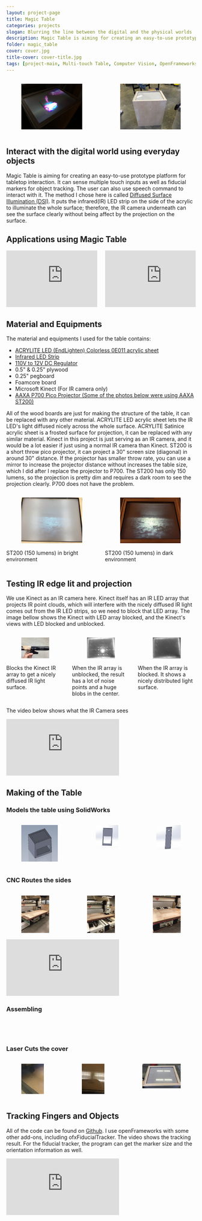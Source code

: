 ```yaml
---
layout: project-page
title: Magic Table
categories: projects
slogan: Blurring the line between the digital and the physical worlds
description: Magic Table is aiming for creating an easy-to-use prototype platform for tabletop interaction. It can sense multiple touch inputs as well as fiducial markers for object tracking. The user can also use speech command to interact with it.
folder: magic_table
cover: cover.jpg
title-cover: cover-title.jpg
tags: [project-main, Multi-touch Table, Computer Vision, OpenFrameworks, Projection Mapping]
---
```

<div class="columns is-gapless">
    <div class="column is-half">
        <figure class="image">
            <img src="/assets/images/projects/magic_table/projection4.jpg">
        </figure>
    </div>
    <div class="column is-half">
        <figure class="image">
            <img src="/assets/images/projects/magic_table/finish.jpg">
        </figure>
    </div>
</div>
<h2>Interact with the digital world using everyday objects</h2>
Magic Table is aiming for creating an easy-to-use prototype platform for tabletop interaction. It can sense multiple touch inputs as well as fiducial markers for object tracking. The user can also use speech command to interact with it. The method I chose here is called <a href="http://wiki.nuigroup.com/Diffused_Surface_Illumination" target="_blank">Diffused Surface Illumination (DSI)</a>. It puts the infrared(IR) LED strip on the side of the acrylic to illuminate the whole surface; therefore, the IR camera underneath can see the surface clearly without being affect by the projection on the surface.
<h2>Applications using Magic Table</h2>
<div class="columns">
    <div class="column is-half">
        <div class="video-container">
        <iframe src="https://player.vimeo.com/video/206241891" frameborder="0" webkitallowfullscreen mozallowfullscreen allowfullscreen></iframe>
        </div>
    </div>
    <div class="column is-half">
        <div class="video-container">
        <iframe src="https://player.vimeo.com/video/214967460" frameborder="0" webkitallowfullscreen mozallowfullscreen allowfullscreen></iframe>
        </div>
    </div>
</div>
<h2> Material and Equipments</h2>
The material and equipments I used for the table contains:
<ul>
  <li><a href="https://www.acrylite-shop.com/US/us/acrylite-led/light-guiding-edge-lit-ga7iwmq7gnt.html" target="_blank">ACRYLITE LED (EndLighten) Colorless 0E011 acrylic sheet</a></li>
  <li><a href="http://www.ledlightsworld.com/index.php?main_page=advanced_search_result&search_in_description=1&keyword=SMD3528-600-IR" target="_blank">Infrared LED Strip</a></li>
  <li><a href="">110V to 12V DC Regulator</a></li>
  <li>0.5" &amp; 0.25" plywood</li>
  <li>0.25" pegboard</li>
  <li>Foamcore board</li>
  <li>Microsoft Kinect (For IR camera only)</li>
  <li><a href="http://www.aaxatech.com/products/p700pro_pico_projector.html" target="_blank">AAXA P700 Pico Projector (Some of the photos below were using AAXA ST200)</a></li>
</ul>
<p>All of the wood boards are just for making the structure of the table, it can be replaced with any other material. ACRYLITE LED acrylic sheet lets the IR LED's light diffused nicely across the whole surface. ACRYLITE Satinice acrylic sheet is a frosted surface for projection, it can be replaced with any similar material. Kinect in this project is just serving as an IR camera, and it would be a lot easier if just using a normal IR camera than Kinect. ST200 is a short throw pico projector, it can project a 30" screen size (diagonal) in around 30" distance. If the projector has smaller throw rate, you can use a mirror to increase the projector distance without increases the table size, which I did after I replace the projector to P700. The ST200 has only 150 lumens, so the projection is pretty dim and requires a dark room to see the projection clearly. P700 does not have the problem.</p>
<div class="columns">
    <div class="column is-half">
        <figure class="image">
            <img src="/assets/images/projects/magic_table/lightprojection.jpg">
        </figure>
        <p class="has-text-centered">ST200 (150 lumens) in bright environment</p>
    </div>
    <div class="column is-half">
        <figure class="image">
            <img src="/assets/images/projects/magic_table/darkprojection.jpg">
        </figure>
        <p class="has-text-centered">ST200 (150 lumens) in dark environment</p>
    </div>
</div>

<h2>Testing IR edge lit and projection</h2>
<p>We use Kinect as an IR camera here. Kinect itself has an IR LED array that projects IR point clouds, which will interfere with the nicely diffused IR light comes out from the IR LED strips, so we need to block that LED array. The image bellow shows the Kinect with LED array blocked, and the Kinect's views with LED blocked and unblocked.</p>
<div class="columns">
    <div class="column">
        <figure class="image">
            <img src="/assets/images/projects/magic_table/kinect.jpg">
        </figure>
        <p class="has-text-centered">Blocks the Kinect IR array to get a nicely diffused IR light surface.</p>
    </div>
    <div class="column">
        <figure class="image">
            <img src="/assets/images/projects/magic_table/ledunblocked.png">
        </figure>
        <p class="has-text-centered">When the IR array is unblocked, the result has a lot of noise points and a huge blobs in the center.</p>
    </div>
    <div class="column">
        <figure class="image">
            <img src="/assets/images/projects/magic_table/ledblocked.png">
        </figure>
        <p class="has-text-centered">When the IR array is blocked. It shows a nicely distributed light surface.</p>
    </div>
</div>
<div class="columns">
    <div class="column">
        <p>The video below shows what the IR Camera sees</p>
        <div class="video-container">
            <iframe src="https://www.youtube.com/embed/dszG4yWQLwY" frameborder="0" webkitallowfullscreen mozallowfullscreen allowfullscreen></iframe>
        </div>
    </div>
</div>
<h2>Making of the Table</h2>
<h3>Models the table using SolidWorks</h3>
<div class="columns">
    <div class="column">
        <figure class="image">
            <img src="/assets/images/projects/magic_table/solidworks1.png">
        </figure>
    </div>
    <div class="column">
        <figure class="image">
            <img src="/assets/images/projects/magic_table/solidworks2.png">
        </figure>
    </div>
    <div class="column">
        <figure class="image">
            <img src="/assets/images/projects/magic_table/solidworks3.png">
        </figure>
    </div>
</div>
<h3>CNC Routes the sides</h3>
<div class="columns">
    <div class="column">
        <figure class="image">
            <img src="/assets/images/projects/magic_table/cnc1.jpg">
        </figure>
    </div>
    <div class="column">
        <figure class="image">
            <img src="/assets/images/projects/magic_table/cnc2.jpg">
        </figure>
    </div>
    <div class="column">
        <figure class="image">
            <img src="/assets/images/projects/magic_table/cnc3.jpg">
        </figure>
    </div>
</div>
<div class="columns">
    <div class="column">
        <div class="video-container">
        <iframe src="https://player.vimeo.com/video/164211639" frameborder="0" webkitallowfullscreen mozallowfullscreen allowfullscreen></iframe>
        </div>
    </div>
</div>
<h3>Assembling</h3>
<div class="columns is-multiline">
    <div class="column is-one-third-desktop is-half">
        <figure class="image">
            <img src="/assets/images/projects/magic_table/assemble1.jpg">
        </figure>
    </div>
    <div class="column is-one-third-desktop is-half">
        <figure class="image">
            <img src="/assets/images/projects/magic_table/assemble2.jpg">
        </figure>
    </div>
    <div class="column is-one-third-desktop is-half">
        <figure class="image">
            <img src="/assets/images/projects/magic_table/assemble3.jpg">
        </figure>
    </div>
    <div class="column is-one-third-desktop is-half">
        <figure class="image">
            <img src="/assets/images/projects/magic_table/assemble4.jpg">
        </figure>
    </div>
    <div class="column is-one-third-desktop is-half">
        <figure class="image">
            <img src="/assets/images/projects/magic_table/assemble5.jpg">
        </figure>
    </div>
    <div class="column is-one-third-desktop is-half">
        <figure class="image">
            <img src="/assets/images/projects/magic_table/assemble6.jpg">
        </figure>
    </div>
</div>
<h3>Laser Cuts the cover</h3>
<div class="columns is-multiline">
    <div class="column">
        <figure class="image">
            <img src="/assets/images/projects/magic_table/cover2.jpg">
        </figure>
    </div>
    <div class="column">
        <figure class="image">
            <img src="/assets/images/projects/magic_table/cover3.jpg">
        </figure>
    </div>
    <div class="column is-half">
        <figure class="image">
            <img src="/assets/images/projects/magic_table/cover4.jpg">
        </figure>
    </div>
</div>

<h2>Tracking Fingers and Objects</h2>
<p>All of the code can be found on <a href="https://github.com/yjlintw/mtproject">Github</a>. I use openFrameworks with some other add-ons, including ofxFiducialTracker. The video shows the tracking result. For the fiducial tracker, the program can get the marker size and the orientation information as well.</p>
<div class="columns">
    <div class="column">
        <div class="video-container">
        <iframe src="https://player.vimeo.com/video/164214236" frameborder="0" webkitallowfullscreen mozallowfullscreen allowfullscreen></iframe>
        </div>
    </div>
</div>